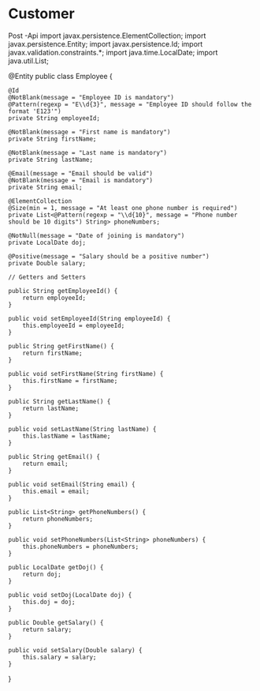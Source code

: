 # Customer
Post -Api
import javax.persistence.ElementCollection;
import javax.persistence.Entity;
import javax.persistence.Id;
import javax.validation.constraints.*;
import java.time.LocalDate;
import java.util.List;

@Entity
public class Employee {

    @Id
    @NotBlank(message = "Employee ID is mandatory")
    @Pattern(regexp = "E\\d{3}", message = "Employee ID should follow the format 'E123'")
    private String employeeId;

    @NotBlank(message = "First name is mandatory")
    private String firstName;

    @NotBlank(message = "Last name is mandatory")
    private String lastName;

    @Email(message = "Email should be valid")
    @NotBlank(message = "Email is mandatory")
    private String email;

    @ElementCollection
    @Size(min = 1, message = "At least one phone number is required")
    private List<@Pattern(regexp = "\\d{10}", message = "Phone number should be 10 digits") String> phoneNumbers;

    @NotNull(message = "Date of joining is mandatory")
    private LocalDate doj;

    @Positive(message = "Salary should be a positive number")
    private Double salary;

    // Getters and Setters

    public String getEmployeeId() {
        return employeeId;
    }

    public void setEmployeeId(String employeeId) {
        this.employeeId = employeeId;
    }

    public String getFirstName() {
        return firstName;
    }

    public void setFirstName(String firstName) {
        this.firstName = firstName;
    }

    public String getLastName() {
        return lastName;
    }

    public void setLastName(String lastName) {
        this.lastName = lastName;
    }

    public String getEmail() {
        return email;
    }

    public void setEmail(String email) {
        this.email = email;
    }

    public List<String> getPhoneNumbers() {
        return phoneNumbers;
    }

    public void setPhoneNumbers(List<String> phoneNumbers) {
        this.phoneNumbers = phoneNumbers;
    }

    public LocalDate getDoj() {
        return doj;
    }

    public void setDoj(LocalDate doj) {
        this.doj = doj;
    }

    public Double getSalary() {
        return salary;
    }

    public void setSalary(Double salary) {
        this.salary = salary;
    }
}
